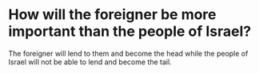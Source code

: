 # How will the foreigner be more important than the people of Israel?

The foreigner will lend to them and become the head while the people of Israel will not be able to lend and become the tail.
